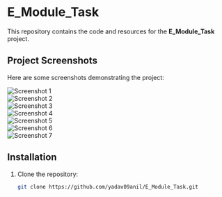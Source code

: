 # E_Module_Task

This repository contains the code and resources for the **E_Module_Task** project.

## Project Screenshots
Here are some screenshots demonstrating the project:

![Screenshot 1](screenshot/1.png)  
![Screenshot 2](screenshot/2.png)  
![Screenshot 3](screenshot/3.png)  
![Screenshot 4](screenshot/4.png)  
![Screenshot 5](screenshot/5.png)  
![Screenshot 6](screenshot/6.png)  
![Screenshot 7](screenshot/7.png)  

## Installation
1. Clone the repository:
   ```bash
   git clone https://github.com/yadav09anil/E_Module_Task.git
